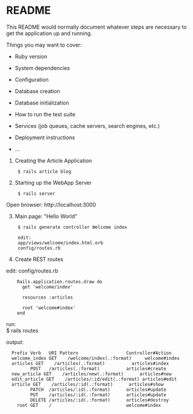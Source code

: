 # README

This README would normally document whatever steps are necessary to get the
application up and running.

Things you may want to cover:

* Ruby version

* System dependencies

* Configuration

* Database creation

* Database initialization

* How to run the test suite

* Services (job queues, cache servers, search engines, etc.)

* Deployment instructions

* ...

1. Creating the Article Application

        $ rails article blog

2. Starting up the WebApp Server

        $ rails server

Open browser: http://localhost:3000

3. Main page: "Hello World"

        $ rails generate controller Welcome index

        edit:
        app/views/welcome/index.html.erb
        config/routes.rb

4. Create REST routes        

edit: config/routes.rb

        Rails.application.routes.draw do
          get 'welcome/index'

          resources :articles

          root 'welcome#index'
        end

run:    
          $ rails routes

output:

      Prefix Verb   URI Pattern                  Controller#Action
      welcome_index GET    /welcome/index(.:format)     welcome#index
      articles GET    /articles(.:format)          articles#index
             POST   /articles(.:format)          articles#create
      new_article GET    /articles/new(.:format)      articles#new
      edit_article GET    /articles/:id/edit(.:format) articles#edit
      article GET    /articles/:id(.:format)      articles#show
             PATCH  /articles/:id(.:format)      articles#update
             PUT    /articles/:id(.:format)      articles#update
             DELETE /articles/:id(.:format)      articles#destroy
        root GET    /                            welcome#index

